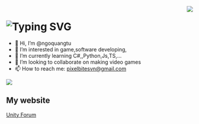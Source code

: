 <img align="right" src="![](https://komarev.com/ghpvc/?username=ngoquangtu&color=dc143c)" />

<h1 align="left">
    <img src="https://readme-typing-svg.herokuapp.com?font=Pixelify+Sans&pause=2000&size=35&color=555555&width=435&lines=Hi+There!+👋;I'm+Ngô+Quang+Tú" alt="Typing SVG" /></a>
</h1>

- 👋 Hi, I’m @ngoquangtu
- 👀 I’m interested in game,software developing,
- 🌱 I’m currently learning C#,,Python,Js,TS,...
- 💞️ I’m looking to collaborate on making video games
- 📫 How to reach me: pixelbitesvn@gmail.com

<div align="left"> 
  <a href="https://www.linkedin.com/in/ng%C3%B4-quang-t%C3%BA-975883276/" target="_blank">
    <img src="https://img.shields.io/badge/LinkedIn-0077B5?style=for-the-badge&logo=linkedin&logoColor=white" target="_blank" />
  </a>
</div>

<!---

--->

## My website 
<div align="left"> 
  <a href="http://ngoquangtu.liveblog365.com/"_blank">
    Unity Forum

  </p>
</div>

